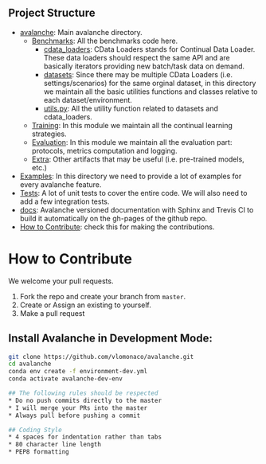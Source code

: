 Project Structure
-----------------

- [avalanche](avalanche): Main avalanche directory.
    - [Benchmarks](avalanche/benchmarks): All the benchmarks code here.
        -  [cdata_loaders](avalanche/benchmarks/cdata_loaders): CData Loaders
         stands for Continual Data Loader. These data loaders should respect the
          same API and are basically iterators providing new batch/task data
           on demand.
        - [datasets](avalanche/benchmarks/datasets): Since there
         may be multiple CData Loaders (i.e. settings/scenarios) for the same
          orginal dataset, in this directory we maintain all the basic
           utilities functions and classes relative to each dataset/environment.
        - [utils.py](avalanche/benchmarks/utils.py): All the utility function
         related to datasets and cdata_loaders.
    - [Training](avalanche/training): In this module we maintain all the
     continual learning strategies.
    - [Evaluation](avalanche/evaluation): In this module we maintain all the
     evaluation part: protocols, metrics computation and logging.
    - [Extra](avalanche/extras): Other artifacts that may be useful (i.e. pre-trained models, etc.)
- [Examples](examples): In this directory we need to provide a lot of
 examples for every avalanche feature.
- [Tests](tests): A lot of unit tests to cover the entire code. We will also
 need to add a few integration tests.
- [docs](docs): Avalanche versioned documentation with Sphinx and Trevis CI
 to build it automatically on the gh-pages of the github repo.
- [How to Contribute](CONTRIBUTE.md): check this for making the contributions.

# How to Contribute
We welcome your pull requests.

1. Fork the repo and create your branch from `master`.
2. Create or Assign an existing to yourself.
3. Make a pull request

## Install Avalanche in Development Mode:

```bash
git clone https://github.com/vlomonaco/avalanche.git
cd avalanche
conda env create -f environment-dev.yml
conda activate avalanche-dev-env

## The following rules should be respected
* Do no push commits directly to the master
* I will merge your PRs into the master
* Always pull before pushing a commit

## Coding Style  
* 4 spaces for indentation rather than tabs
* 80 character line length
* PEP8 formatting


